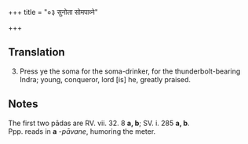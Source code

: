 +++
title = "०३ सुनोता सोमपाव्ने"

+++
## Translation
3. Press ye the soma for the soma-drinker, for the thunderbolt-bearing  
Indra; young, conqueror, lord \[is\] he, greatly praised.

## Notes
The first two pādas are RV. vii. 32. 8 **a, b**; SV. i. 285 **a, b**.  
Ppp. reads in **a** *-pāvane*, humoring the meter.
